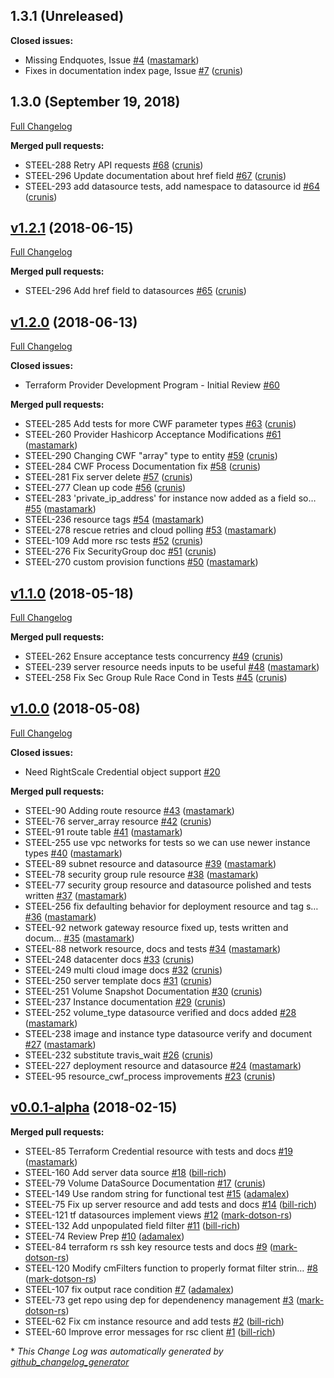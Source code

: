 ## 1.3.1 (Unreleased)

**Closed issues:**

- Missing Endquotes, Issue [\#4](https://github.com/terraform-providers/terraform-provider-rightscale/issues/4) ([mastamark](https://github.com/mastamark))
- Fixes in documentation index page, Issue [\#7](https://github.com/terraform-providers/terraform-provider-rightscale/issues/7) ([crunis](https://github.com/crunis))

## 1.3.0 (September 19, 2018)

[Full Changelog](https://github.com/terraform-providers/terraform-provider-rightscale/compare/v1.2.1...v1.3.0)

**Merged pull requests:**

- STEEL-288 Retry API requests [\#68](https://github.com/terraform-providers/terraform-provider-rightscale/pull/68) ([crunis](https://github.com/crunis))
- STEEL-296 Update documentation about href field [\#67](https://github.com/terraform-providers/terraform-provider-rightscale/pull/67) ([crunis](https://github.com/crunis))
- STEEL-293 add datasource tests, add namespace to datasource id [\#64](https://github.com/terraform-providers/terraform-provider-rightscale/pull/64) ([crunis](https://github.com/crunis))

## [v1.2.1](https://github.com/terraform-providers/terraform-provider-rightscale/tree/v1.2.1) (2018-06-15)
[Full Changelog](https://github.com/terraform-providers/terraform-provider-rightscale/compare/v1.2.0...v1.2.1)

**Merged pull requests:**

- STEEL-296 Add href field to datasources [\#65](https://github.com/terraform-providers/terraform-provider-rightscale/pull/65) ([crunis](https://github.com/crunis))

## [v1.2.0](https://github.com/terraform-providers/terraform-provider-rightscale/tree/v1.2.0) (2018-06-13)
[Full Changelog](https://github.com/terraform-providers/terraform-provider-rightscale/compare/v1.1.0...v1.2.0)

**Closed issues:**

- Terraform Provider Development Program - Initial Review [\#60](https://github.com/terraform-providers/terraform-provider-rightscale/issues/60)

**Merged pull requests:**

- STEEL-285 Add tests for more CWF parameter types [\#63](https://github.com/terraform-providers/terraform-provider-rightscale/pull/63) ([crunis](https://github.com/crunis))
- STEEL-260 Provider Hashicorp Acceptance Modifications [\#61](https://github.com/terraform-providers/terraform-provider-rightscale/pull/61) ([mastamark](https://github.com/mastamark))
- STEEL-290 Changing CWF "array" type to entity [\#59](https://github.com/terraform-providers/terraform-provider-rightscale/pull/59) ([crunis](https://github.com/crunis))
- STEEL-284 CWF Process Documentation fix [\#58](https://github.com/terraform-providers/terraform-provider-rightscale/pull/58) ([crunis](https://github.com/crunis))
- STEEL-281 Fix server delete [\#57](https://github.com/terraform-providers/terraform-provider-rightscale/pull/57) ([crunis](https://github.com/crunis))
- STEEL-277 Clean up code [\#56](https://github.com/terraform-providers/terraform-provider-rightscale/pull/56) ([crunis](https://github.com/crunis))
- STEEL-283 'private\_ip\_address' for instance now added as a field so… [\#55](https://github.com/terraform-providers/terraform-provider-rightscale/pull/55) ([mastamark](https://github.com/mastamark))
- STEEL-236 resource tags [\#54](https://github.com/terraform-providers/terraform-provider-rightscale/pull/54) ([mastamark](https://github.com/mastamark))
- STEEL-278 rescue retries and cloud polling [\#53](https://github.com/terraform-providers/terraform-provider-rightscale/pull/53) ([mastamark](https://github.com/mastamark))
- STEEL-109 Add more rsc tests [\#52](https://github.com/terraform-providers/terraform-provider-rightscale/pull/52) ([crunis](https://github.com/crunis))
- STEEL-276 Fix SecurityGroup doc [\#51](https://github.com/terraform-providers/terraform-provider-rightscale/pull/51) ([crunis](https://github.com/crunis))
- STEEL-270 custom provision functions [\#50](https://github.com/terraform-providers/terraform-provider-rightscale/pull/50) ([mastamark](https://github.com/mastamark))

## [v1.1.0](https://github.com/terraform-providers/terraform-provider-rightscale/tree/v1.1.0) (2018-05-18)
[Full Changelog](https://github.com/terraform-providers/terraform-provider-rightscale/compare/v1.0.0...v1.1.0)

**Merged pull requests:**

- STEEL-262 Ensure acceptance tests concurrency [\#49](https://github.com/terraform-providers/terraform-provider-rightscale/pull/49) ([crunis](https://github.com/crunis))
- STEEL-239 server resource needs inputs to be useful [\#48](https://github.com/terraform-providers/terraform-provider-rightscale/pull/48) ([mastamark](https://github.com/mastamark))
- STEEL-258 Fix Sec Group Rule Race Cond in Tests [\#45](https://github.com/terraform-providers/terraform-provider-rightscale/pull/45) ([crunis](https://github.com/crunis))

## [v1.0.0](https://github.com/terraform-providers/terraform-provider-rightscale/tree/v1.0.0) (2018-05-08)
[Full Changelog](https://github.com/terraform-providers/terraform-provider-rightscale/compare/v0.0.1-alpha...v1.0.0)

**Closed issues:**

- Need RightScale Credential object support [\#20](https://github.com/terraform-providers/terraform-provider-rightscale/issues/20)

**Merged pull requests:**

- STEEL-90 Adding route resource [\#43](https://github.com/terraform-providers/terraform-provider-rightscale/pull/43) ([mastamark](https://github.com/mastamark))
- STEEL-76 server\_array resource [\#42](https://github.com/terraform-providers/terraform-provider-rightscale/pull/42) ([crunis](https://github.com/crunis))
- STEEL-91 route table [\#41](https://github.com/terraform-providers/terraform-provider-rightscale/pull/41) ([mastamark](https://github.com/mastamark))
- STEEL-255 use vpc networks for tests so we can use newer instance types [\#40](https://github.com/terraform-providers/terraform-provider-rightscale/pull/40) ([mastamark](https://github.com/mastamark))
- STEEL-89 subnet resource and datasource [\#39](https://github.com/terraform-providers/terraform-provider-rightscale/pull/39) ([mastamark](https://github.com/mastamark))
- STEEL-78 security group rule resource [\#38](https://github.com/terraform-providers/terraform-provider-rightscale/pull/38) ([mastamark](https://github.com/mastamark))
- STEEL-77 security group resource and datasource polished and tests written [\#37](https://github.com/terraform-providers/terraform-provider-rightscale/pull/37) ([mastamark](https://github.com/mastamark))
- STEEL-256 fix defaulting behavior for deployment resource and tag s… [\#36](https://github.com/terraform-providers/terraform-provider-rightscale/pull/36) ([mastamark](https://github.com/mastamark))
- STEEL-92 network gateway resource fixed up, tests written and docum… [\#35](https://github.com/terraform-providers/terraform-provider-rightscale/pull/35) ([mastamark](https://github.com/mastamark))
- STEEL-88 network resource, docs and tests [\#34](https://github.com/terraform-providers/terraform-provider-rightscale/pull/34) ([mastamark](https://github.com/mastamark))
- STEEL-248 datacenter docs [\#33](https://github.com/terraform-providers/terraform-provider-rightscale/pull/33) ([crunis](https://github.com/crunis))
- STEEL-249 multi cloud image docs [\#32](https://github.com/terraform-providers/terraform-provider-rightscale/pull/32) ([crunis](https://github.com/crunis))
- STEEL-250 server template docs [\#31](https://github.com/terraform-providers/terraform-provider-rightscale/pull/31) ([crunis](https://github.com/crunis))
- STEEL-251 Volume Snapshot Documentation [\#30](https://github.com/terraform-providers/terraform-provider-rightscale/pull/30) ([crunis](https://github.com/crunis))
- STEEL-237 Instance documentation [\#29](https://github.com/terraform-providers/terraform-provider-rightscale/pull/29) ([crunis](https://github.com/crunis))
- STEEL-252 volume\_type datasource verified and docs added [\#28](https://github.com/terraform-providers/terraform-provider-rightscale/pull/28) ([mastamark](https://github.com/mastamark))
- STEEL-238 image and instance type datasource verify and document [\#27](https://github.com/terraform-providers/terraform-provider-rightscale/pull/27) ([mastamark](https://github.com/mastamark))
- STEEL-232 substitute travis\_wait [\#26](https://github.com/terraform-providers/terraform-provider-rightscale/pull/26) ([crunis](https://github.com/crunis))
- STEEL-227 deployment resource and datasource [\#24](https://github.com/terraform-providers/terraform-provider-rightscale/pull/24) ([mastamark](https://github.com/mastamark))
- STEEL-95 resource\_cwf\_process improvements [\#23](https://github.com/terraform-providers/terraform-provider-rightscale/pull/23) ([crunis](https://github.com/crunis))

## [v0.0.1-alpha](https://github.com/terraform-providers/terraform-provider-rightscale/tree/v0.0.1-alpha) (2018-02-15)
**Merged pull requests:**

- STEEL-85 Terraform Credential resource with tests and docs [\#19](https://github.com/terraform-providers/terraform-provider-rightscale/pull/19) ([mastamark](https://github.com/mastamark))
- STEEL-160 Add server data source [\#18](https://github.com/terraform-providers/terraform-provider-rightscale/pull/18) ([bill-rich](https://github.com/bill-rich))
- STEEL-79 Volume DataSource Documentation [\#17](https://github.com/terraform-providers/terraform-provider-rightscale/pull/17) ([crunis](https://github.com/crunis))
- STEEL-149 Use random string for functional test [\#15](https://github.com/terraform-providers/terraform-provider-rightscale/pull/15) ([adamalex](https://github.com/adamalex))
- STEEL-75 Fix up server resource and add tests and docs [\#14](https://github.com/terraform-providers/terraform-provider-rightscale/pull/14) ([bill-rich](https://github.com/bill-rich))
- STEEL-121 tf datasources implement views [\#12](https://github.com/terraform-providers/terraform-provider-rightscale/pull/12) ([mark-dotson-rs](https://github.com/mark-dotson-rs))
- STEEL-132 Add unpopulated field filter [\#11](https://github.com/terraform-providers/terraform-provider-rightscale/pull/11) ([bill-rich](https://github.com/bill-rich))
- STEEL-74 Review Prep [\#10](https://github.com/terraform-providers/terraform-provider-rightscale/pull/10) ([adamalex](https://github.com/adamalex))
- STEEL-84 terraform rs ssh key resource tests and docs [\#9](https://github.com/terraform-providers/terraform-provider-rightscale/pull/9) ([mark-dotson-rs](https://github.com/mark-dotson-rs))
- STEEL-120 Modify cmFilters function to properly format filter strin… [\#8](https://github.com/terraform-providers/terraform-provider-rightscale/pull/8) ([mark-dotson-rs](https://github.com/mark-dotson-rs))
- STEEL-107 fix output race condition [\#7](https://github.com/terraform-providers/terraform-provider-rightscale/pull/7) ([adamalex](https://github.com/adamalex))
- STEEL-73 get repo using dep for dependenency management [\#3](https://github.com/terraform-providers/terraform-provider-rightscale/pull/3) ([mark-dotson-rs](https://github.com/mark-dotson-rs))
- STEEL-62 Fix cm instance resource and add tests [\#2](https://github.com/terraform-providers/terraform-provider-rightscale/pull/2) ([bill-rich](https://github.com/bill-rich))
- STEEL-60 Improve error messages for rsc client [\#1](https://github.com/terraform-providers/terraform-provider-rightscale/pull/1) ([bill-rich](https://github.com/bill-rich))



\* *This Change Log was automatically generated by [github_changelog_generator](https://github.com/skywinder/Github-Changelog-Generator)*
